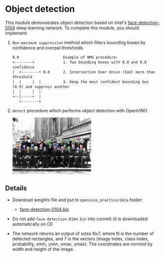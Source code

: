 # Object detection

This module demonstrates object detection based on Intel's [face-detection-0104](https://github.com/opencv/open_model_zoo/blob/master/models/intel/face-detection-0104/description/face-detection-0104.md)
deep learning network. To complete this module, you should implement:

1. `Non-maximum suppression` method which filters bounding boxes by confidence and overpal thresholds

    ```
    0.9                    Example of NMS procedure:
    +--------+             1. Two bounding boxes with 0.9 and 0.8 confidence
    |  +--------+ 0.8      2. Intersection Over Union (IoU) more than threshold
    |  |     |  |          3. Keep the most confident bounding box (0.9) and suppress another
    |  |     |  |
    +--|-----+  |
       +--------+
    ```

2. `detect` procedure which performs object detection with OpenVINO

    <img src="../../data/conference_res.jpg" width="256">


## Details

* Download weights file and put to `openvino_practice/data` folder:

  * [face-detection-0104.bin](https://download.01.org/opencv/2020/openvinotoolkit/2020.3/open_model_zoo/models_bin/1/face-detection-0104/FP32/face-detection-0104.bin)

* Do not add `face-detection-0104.bin` into commit (it is downloaded automatically on CI)

* The network returns an output of sizes Nx7, where N is the number of detected rectangles, and 7 is the vectors (image index, class index, probability, xmin, ymin, xmax, ymax).
 The coordinates are normed by width and height of the image.
